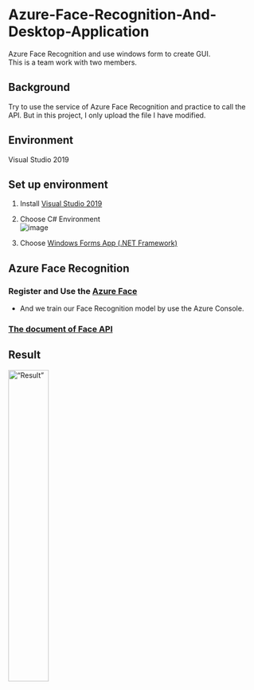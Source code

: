 # Azure-Face-Recognition-And-Desktop-Application
Azure Face Recognition and use windows form to create GUI.<br>
This is a team work with two members.

## Background
Try to use the service of Azure Face Recognition and practice to call the API.
But in this project, I only upload the file I have modified.

## Environment
Visual Studio 2019

## Set up environment
1. Install [Visual Studio 2019](https://learn.microsoft.com/zh-tw/visualstudio/install/install-visual-studio?view=vs-2019)

2. Choose C# Environment<br>
![image](https://user-images.githubusercontent.com/83528766/204096112-b12c7250-1012-4b97-ab3d-1bea838d9e64.png)

3. Choose [Windows Forms App (.NET Framework)](https://blog.hungwin.com.tw/csharp-winform-guide-ch2/)

## Azure Face Recognition
### Register and Use the [Azure Face](https://azure.microsoft.com/zh-tw/products/cognitive-services/face/#overview)<br>
* And we train our Face Recognition model by use the Azure Console.
### [The document of Face API](https://westus.dev.cognitive.microsoft.com/docs/services/563879b61984550e40cbbe8d/operations/563879b61984550f30395236)

## Result
<img src="https://user-images.githubusercontent.com/83528766/204096201-73e4fda1-0e4d-4dd7-bbac-8aebcfbf479a.jpg" alt= “Result” width="40%" height="40%">
